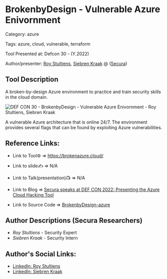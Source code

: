# BrokenbyDesign - Vulnerable Azure Enivornment

Category: azure

Tags: azure, cloud, vulnerable, terraform

Tool Presented at: Defcon 30 - (Y.2022)

Author/presenter: [Roy Stultiens](#), [Siebren Kraak](#) @ ([Secura](https://www.secura.net/))

## Tool Description

A broken-by-design Azure environment to practice and train security skills in the cloud domain.

![DEF CON 30 - BrokenbyDesign - Vulnerable Azure Enivornment - Roy Stultiens, Siebren Kraak](https://user-images.githubusercontent.com/14212955/180998359-a17af967-84bc-4541-af75-06a1ea4e5927.png)

A vulnerable Azure architecture that is online 24/7. The environment provides several flags that can be found by exploiting Azure vulnerabilities.

## Reference Links:

- Link to Tool⚙️ => https://brokenazure.cloud/

- Link to slide✍️ => N/A

- Link to Talk(presentation)📺 => N/A

- Link to Blog => [Secura speaks at DEF CON 2022: Presenting the Azure Cloud Hacking Tool](https://www.secura.com/news/secura-at-def-con-2022)

- Link to Source Code => [BrokenbyDesign-azure](https://github.com/SecuraBV/brokenbydesign-azure)

## Author Descriptions (Secura Researchers)

- _Roy Stultiens_ - Security Expert
- _Siebren Kraak_ - Security Intern

## Author's Social Links:

- [LinkedIn: Roy Stultiens](https://www.linkedin.com/in/roystultiens/)
- [LinkedIn: Siebren Kraak](https://www.linkedin.com/in/siebrenkraak/)
